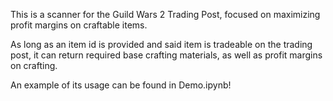 This is a scanner for the Guild Wars 2 Trading Post, focused on maximizing profit margins on craftable items.

As long as an item id is provided and said item is tradeable on the trading post, it can return required base crafting materials, as well as profit margins on crafting.

An example of its usage can be found in Demo.ipynb!
